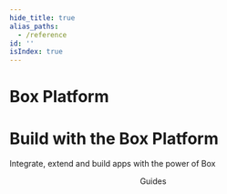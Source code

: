 ```yaml
---
hide_title: true
alias_paths:
  - /reference
id: ''
isIndex: true
---
```


# Box Platform

<Hero>

# Build with the Box Platform

Integrate, extend and build apps with the power of Box

</Hero>

<Centered wide>

<Header stroke centered>
  Guides

</Header>
<GuideCategories limit='3' >

</GuideCategories>

</Centered>

